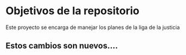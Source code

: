 # Objetivos de la repositorio

Este proyecto se encarga de manejar los planes de la liga de la justicia


## Estos cambios son nuevos....
